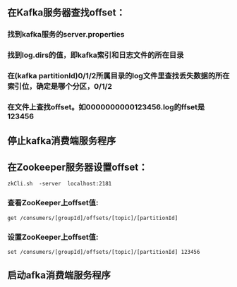 
## 在Kafka服务器查找offset：

### 找到kafka服务的server.properties

### 找到log.dirs的值，即kafka索引和日志文件的所在目录

### 在(kafka partitionId)0/1/2所属目录的log文件里查找丢失数据的所在索引位，确定是哪个分区，0/1/2

### 在文件上查找offset。如0000000000123456.log的ffset是123456

## 停止kafka消费端服务程序

## 在Zookeeper服务器设置offset：

    zkCli.sh  -server  localhost:2181

### 查看ZooKeeper上offset值:

    get /consumers/[groupId]/offsets/[topic]/[partitionId]

### 设置ZooKeeper上offset值:

    set /consumers/[groupId]/offsets/[topic]/[partitionId] 123456

## 启动afka消费端服务程序

